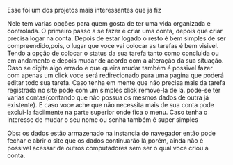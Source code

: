Esse foi um dos projetos mais interessantes que ja fiz

Nele tem varias opções para quem gosta de ter uma vida organizada e controlada.
O primeiro passo a se fazer é criar uma conta, depois que criar precisa logar na conta.
Depois de estar logado o resto é bem simples de ser compreendido,pois, o lugar que voce vai colocar as tarefas é bem visivel.
Tendo a opção de colocar o status da sua tarefa tanto como concluida ou em andamento e depois mudar de acordo com a alteração da sua situação.
Caso se digite algo errado e que queira mudar também é possivel fazer com apenas um click voce será redirecionado para uma pagina que poderá editar todo sua tarefa.
Caso tenha em mente que não precisa mais da tarefa registrada no site pode com um simples click remove-la de lá.
pode-se ter varias contas(contando que não possua os mesmos dados de outra já existente).
E caso voce ache que não necessita mais de sua conta pode exclui-la facilmente na parte superior onde fica o menu.
Caso tenha o interesse de mudar o seu nome ou senha também é super simples



Obs: os dados estão armazenado na instancia do navegador então pode fechar e abrir o site que os dados continuarão lá,porém, ainda não é possivel acessar de outros computadores sem ser o qual voce criou a conta.

